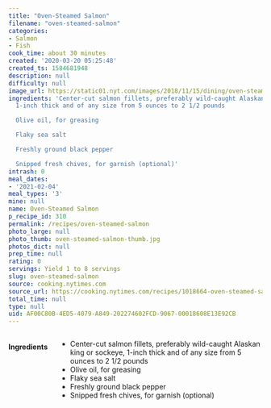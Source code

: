 ```yaml
---
title: "Oven-Steamed Salmon"
filename: "oven-steamed-salmon"
categories:
- Salmon
- Fish
cook_time: about 30 minutes
created: '2020-03-20 05:25:48'
created_ts: 1584681948
description: null
difficulty: null
image_url: https://static01.nyt.com/images/2018/11/15/dining/oven-steamed-salmon/merlin_145792986_3ea4c3b9-784d-4bdf-9c0e-40d5ddf6ce0a-articleLarge.jpg
ingredients: 'Center-cut salmon fillets, preferably wild-caught Alaskan king or sockeye,
  1-inch thick and of any size from 5 ounces to 2 1/2 pounds

  Olive oil, for greasing

  Flaky sea salt

  Freshly ground black pepper

  Snipped fresh chives, for garnish (optional)'
intrash: 0
meal_dates:
- '2021-02-04'
meal_types: '3'
mine: null
name: Oven-Steamed Salmon
p_recipe_id: 310
permalink: /recipes/oven-steamed-salmon
photo_large: null
photo_thumb: oven-steamed-salmon-thumb.jpg
photos_dict: null
prep_time: null
rating: 0
servings: Yield 1 to 8 servings
slug: oven-steamed-salmon
source: cooking.nytimes.com
source_url: https://cooking.nytimes.com/recipes/1018664-oven-steamed-salmon?action=click&module=Global%20Search%20Recipe%20Card&pgType=search&rank=12
total_time: null
type: null
uid: AF00C80B-4ED5-4079-A849-202274602FCD-9067-00018608E13E92CB
---
```

<div class="large-8 medium-7 columns" id="writeup">	</div><!-- #writeup -->
</div><!-- #row-one -->
<div class="row" id="row-two">	<div class="medium-4 small-5 columns" id="ingredients"><h4>Ingredients</h4><div class="box box-ingredients content"><ul>
<li>Center-cut salmon fillets, preferably wild-caught Alaskan king or sockeye, 1-inch thick and of any size from 5 ounces to 2 1/2 pounds</li>
<li>Olive oil, for greasing</li>
<li>Flaky sea salt</li>
<li>Freshly ground black pepper</li>
<li>Snipped fresh chives, for garnish (optional)</li>
</ul>
</div>	</div>	<div class="medium-6 small-7 columns" id="directions">	</div>